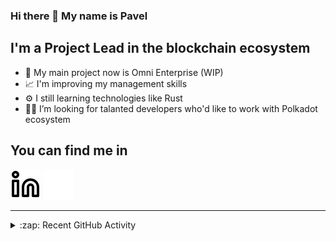 ### Hi there 👋 My name is Pavel

## I'm a Project Lead in the blockchain ecosystem 

- 🚀 My main project now is Omni Enterprise (WIP)
- 📈 I'm improving my management skills
- ⚙️ I still learning technologies like Rust
- 🧑‍💻 I’m looking for talanted developers who'd like to work with Polkadot ecosystem

## You can find me in
[![website](./img/linkedin-light.svg)](https://www.linkedin.com/in/golovkinpl/)
[![website](./img/linkedin-dark.svg)](https://www.linkedin.com/in/golovkinpl/)

---

<details>
  <summary>:zap: Recent GitHub Activity</summary>
  
<!--START_SECTION:activity-->
1. 🎉 Merged PR [#779](https://github.com/novasamatech/metadata-portal/pull/779) in [novasamatech/metadata-portal](https://github.com/novasamatech/metadata-portal)
2. 🎉 Merged PR [#777](https://github.com/novasamatech/metadata-portal/pull/777) in [novasamatech/metadata-portal](https://github.com/novasamatech/metadata-portal)
3. 🎉 Merged PR [#776](https://github.com/novasamatech/metadata-portal/pull/776) in [novasamatech/metadata-portal](https://github.com/novasamatech/metadata-portal)
4. 🗣 Commented on [#769](https://github.com/novasamatech/metadata-portal/issues/769#issuecomment-2089593464) in [novasamatech/metadata-portal](https://github.com/novasamatech/metadata-portal)
5. 🔒 Closed issue [#769](https://github.com/novasamatech/metadata-portal/issues/769) in [novasamatech/metadata-portal](https://github.com/novasamatech/metadata-portal)
<!--END_SECTION:activity-->

</details>
